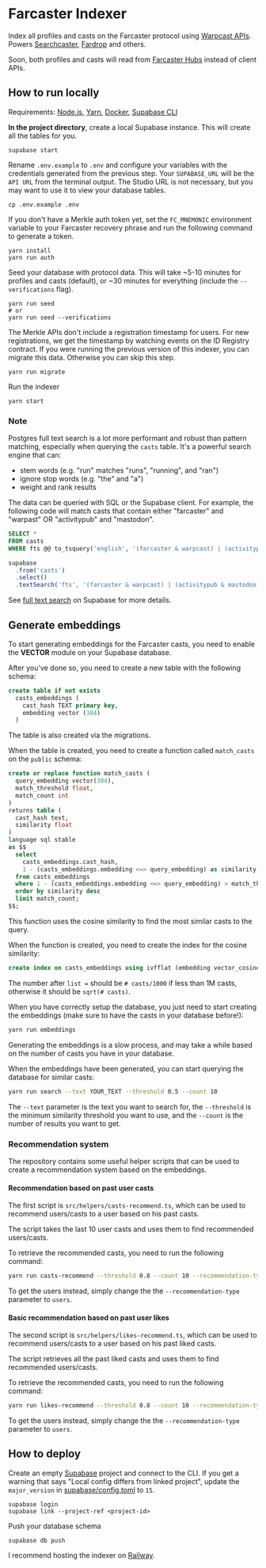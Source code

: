 # Farcaster Indexer

Index all profiles and casts on the Farcaster protocol using [Warpcast APIs](https://api.warpcast.com/docs). Powers [Searchcaster](https://searchcaster.xyz/), [Fardrop](https://fardrop.xyz/) and others.

Soon, both profiles and casts will read from [Farcaster Hubs](https://github.com/farcasterxyz/protocol#4-hubs) instead of client APIs.

## How to run locally

Requirements: [Node.js](https://nodejs.org/en/download/), [Yarn](https://classic.yarnpkg.com/en/docs/install/), [Docker](https://docs.docker.com/get-docker/), [Supabase CLI](https://supabase.com/docs/guides/cli)

**In the project directory**, create a local Supabase instance. This will create all the tables for you.

```
supabase start
```

Rename `.env.example` to `.env` and configure your variables with the credentials generated from the previous step. Your `SUPABASE_URL` will be the `API URL` from the terminal output. The Studio URL is not necessary, but you may want to use it to view your database tables.

```
cp .env.example .env
```

If you don't have a Merkle auth token yet, set the `FC_MNEMONIC` environment variable to your Farcaster recovery phrase and run the following command to generate a token.

```
yarn install
yarn run auth
```

Seed your database with protocol data. This will take ~5-10 minutes for profiles and casts (default), or ~30 minutes for everything (include the `--verifications` flag).

```
yarn run seed
# or
yarn run seed --verifications
```

The Merkle APIs don't include a registration timestamp for users. For new registrations, we get the timestamp by watching events on the ID Registry contract. If you were running the previous version of this indexer, you can migrate this data. Otherwise you can skip this step.

```
yarn run migrate
```

Run the indexer

```
yarn start
```

### Note

Postgres full text search is a lot more performant and robust than pattern matching, especially when querying the `casts` table. It's a powerful search engine that can:

- stem words (e.g. "run" matches "runs", "running", and "ran")
- ignore stop words (e.g. "the" and "a")
- weight and rank results

The data can be queried with SQL or the Supabase client. For example, the following code will match casts that contain either "farcaster" and "warpast" OR "activitypub" and "mastodon".

```sql
SELECT *
FROM casts
WHERE fts @@ to_tsquery('english', '(farcaster & warpcast) | (activitypub & mastodon)')
```

```js
supabase
  .from('casts')
  .select()
  .textSearch('fts', '(farcaster & warpcast) | (activitypub & mastodon)')
```

See [full text search](https://supabase.com/docs/guides/database/full-text-search#creating-indexes) on Supabase for more details.

## Generate embeddings

To start generating embeddings for the Farcaster casts, you need to enable the **VECTOR** module on your Supabase database.

After you've done so, you need to create a new table with the following schema:

```sql
create table if not exists
  casts_embeddings (
    cast_hash TEXT primary key,
    embedding vector (384)
  )
```

The table is also created via the migrations.

When the table is created, you need to create a function called `match_casts` on the `public` schema:

```sql
create or replace function match_casts (
  query_embedding vector(384),
  match_threshold float,
  match_count int
)
returns table (
  cast_hash text,
  similarity float
)
language sql stable
as $$
  select
    casts_embeddings.cast_hash,
    1 - (casts_embeddings.embedding <=> query_embedding) as similarity
  from casts_embeddings
  where 1 - (casts_embeddings.embedding <=> query_embedding) > match_threshold
  order by similarity desc
  limit match_count;
$$;
```

This function uses the cosine similarity to find the most similar casts to the query.

When the function is created, you need to create the index for the cosine similarity:

```sql
create index on casts_embeddings using ivfflat (embedding vector_cosine_ops) with (lists = 924);
```

The number after `list =` should be `# casts/1000` if less than 1M casts, otherwise it should be `sqrt(# casts)`.

When you have correctly setup the database, you just need to start creating the embeddings (make sure to have the casts in your database before!):

```bash
yarn run embeddings
```

Generating the embeddings is a slow process, and may take a while based on the number of casts you have in your database.

When the embeddings have been generated, you can start querying the database for similar casts:

```bash
yarn run search --text YOUR_TEXT --threshold 0.5 --count 10
```

The `--text` parameter is the text you want to search for, the `--threshold` is the minimum similarity threshold you want to use, and the `--count` is the number of results you want to get.

### Recommendation system

The repository contains some useful helper scripts that can be used to create a recommendation system based on the embeddings.

#### Recommendation based on past user casts

The first script is `src/helpers/casts-recommend.ts`, which can be used to recommend users/casts to a user based on his past casts.

The script takes the last 10 user casts and uses them to find recommended users/casts.

To retrieve the recommended casts, you need to run the following command:

```bash
yarn run casts-recommend --threshold 0.8 --count 10 --recommendation-type casts
```

To get the users instead, simply change the the `--recommendation-type` parameter to `users`.

#### Basic recommendation based on past user likes

The second script is `src/helpers/likes-recommend.ts`, which can be used to recommend users/casts to a user based on his past liked casts.

The script retrieves all the past liked casts and uses them to find recommended users/casts.

To retrieve the recommended casts, you need to run the following command:

```bash
yarn run likes-recommend --threshold 0.8 --count 10 --recommendation-type casts
```

To get the users instead, simply change the the `--recommendation-type` parameter to `users`.

## How to deploy

Create an empty [Supabase](https://supabase.com/) project and connect to the CLI. If you get a warning that says "Local config differs from linked project", update the `major_version` in [supabase/config.toml](supabase/config.toml) to `15`.

```
supabase login
supabase link --project-ref <project-id>
```

Push your database schema

```
supabase db push
```

I recommend hosting the indexer on [Railway](https://railway.app?referralCode=ONtqGs).
